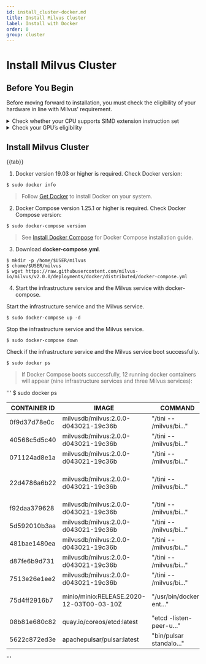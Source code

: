 ```yaml
---
id: install_cluster-docker.md
title: Install Milvus Cluster
label: Install with Docker
order: 0
group: cluster
---
```


# Install Milvus Cluster

## Before You Begin

Before moving forward to installation, you must check the eligibility of your hardware in line with Milvus' requirement.


<details><summary>Check whether your CPU supports SIMD extension instruction set</summary>

{{fragments/cpu_support.md}}
</details>

<details><summary>Check your GPU’s eligibility</summary>
Milvus Cluster supports GPU acceleration on floating vectors. 
{{fragments/gpu_support.md}}
</details>

## Install Milvus Cluster

{{tab}}

1. Docker version 19.03 or higher is required. Check Docker version:

```
$ sudo docker info
```

> Follow [Get Docker](https://docs.docker.com/get-docker/) to install Docker on your system.

2. Docker Compose version 1.25.1 or higher is required. Check Docker Compose version:

```
$ sudo docker-compose version
```

> See [Install Docker Compose](https://docs.docker.com/compose/install/) for Docker Compose installation guide.

3. Download **docker-compose.yml**.

```
$ mkdir -p /home/$USER/milvus
$ chome/$USER/milvus
$ wget https://raw.githubusercontent.com/milvus-io/milvus/v2.0.0/deployments/docker/distributed/docker-compose.yml
```
4. Start the infrastructure service and the Milvus service with docker-compose.

Start the infrastructure service and the Milvus service.
```
$ sudo docker-compose up -d 
```
Stop the infrastructure service and the Milvus service.
```
$ sudo docker-compose down
```
Check if the infrastructure service and the Milvus service boot successfully.
```
$ sudo docker ps
```

> If Docker Compose boots successfully, 12 running docker containers will appear (nine infrastructure services and three Milvus services):

'''
$ sudo docker ps 

CONTAINER ID | IMAGE | COMMAND | CREATED |STATUS | PORTS | NAMES
| ----------- | ----------- | ----------- | ----------- | ----------- | ----------- | ----------- |
0f9d37d78e0c |  milvusdb/milvus:2.0.0-d043021-19c36b |      "/tini -- /milvus/bi…"  | 7 minutes ago  | Up 7 minutes |  | distributed_querynode_1
40568c5d5c40 |  milvusdb/milvus:2.0.0-d043021-19c36b |      "/tini -- /milvus/bi…"  | 7 minutes ago  | Up 7 minutes |   | distributed_indexnode_1
071124ad8e1a |  milvusdb/milvus:2.0.0-d043021-19c36b  |     "/tini -- /milvus/bi…"  | 7 minutes ago |  Up 7 minutes |    |  distributed_datanode_1
22d4786a6b22  | milvusdb/milvus:2.0.0-d043021-19c36b |      "/tini -- /milvus/bi…"  | 7 minutes ago |  Up 7 minutes       |  0.0.0.0:19530->19530/tcp, :::19530->19530/tcp  | distributed_proxynode_1
f92daa379628  | milvusdb/milvus:2.0.0-d043021-19c36b  |     "/tini -- /milvus/bi…" |  7 minutes ago |  Up 7 minutes   |   |   distributed_indexservice_1
5d592010b3aa  | milvusdb/milvus:2.0.0-d043021-19c36b |      "/tini -- /milvus/bi…" |  7 minutes ago  | Up 7 minutes |   | distributed_master_1
481bae1480ea  | milvusdb/milvus:2.0.0-d043021-19c36b |       "/tini -- /milvus/bi…" |  7 minutes ago |  Up 7 minutes  |    | distributed_queryservice_1
d87fe6b9d731 |  milvusdb/milvus:2.0.0-d043021-19c36b |      "/tini -- /milvus/bi…" |  7 minutes ago  | Up 7 minutes |    | distributed_proxyservice_1
7513e26e1ee2 |  milvusdb/milvus:2.0.0-d043021-19c36b  |     "/tini -- /milvus/bi…"  | 7 minutes ago |  Up 7 minutes  |    |  distributed_dataservice_1
75d4ff2916b7 |  minio/minio:RELEASE.2020-12-03T00-03-10Z |  "/usr/bin/docker-ent…"  | 7 minutes ago  | Up 7 minutes (healthy) |  9000/tcp |distributed_minio_1
08b81e680c82 |  quay.io/coreos/etcd:latest    |    "etcd -listen-peer-u…" |  7 minutes ago  | Up 7 minutes  | 2379-2380/tcp |distributed_etcd_1
5622c872ed3e |  apachepulsar/pulsar:latest  |   "bin/pulsar standalo…" |  7 minutes ago  | Up 7 minutes |     |     distributed_pulsar_1
'''
